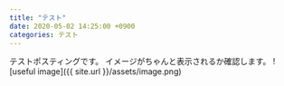 ```yaml
---
title: "テスト"
date: 2020-05-02 14:25:00 +0900
categories: テスト
---
```


テストポスティングです。
イメージがちゃんと表示されるか確認します。
![useful image]({{ site.url }}/assets/image.png)
